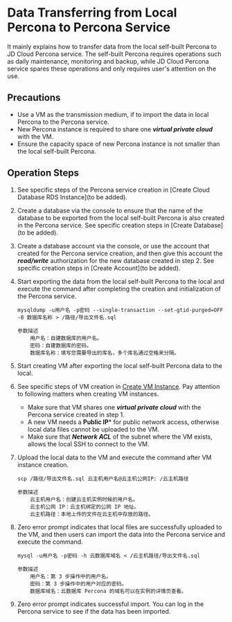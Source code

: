 # Data Transferring from Local Percona to Percona Service
It mainly explains how to transfer data from the local self-built Percona to JD Cloud Percona service. The self-built Percona requires operations such as daily maintenance, monitoring and backup, while JD Cloud Percona service spares these operations and only requires user's attention on the use.

## Precautions
* Use a VM as the transmission medium, if to import the data in local Percona to the Percona service.
* New Percona instance is required to share one ***virtual private cloud*** with the VM.
* Ensure the capacity space of new Percona instance is not smaller than the local self-built Percona.

## Operation Steps
1. See specific steps of the Percona service creation in [Create Cloud Database RDS Instance](to be added).
2. Create a database via the console to ensure that the name of the database to be exported from the local self-built Percona is also created in the Percona service. See specific creation steps in [Create Database](to be added).
3. Create a database account via the console, or use the account that created for the Percona service creation, and then give this account the ***read/write*** authorization for the new database created in step 2. See specific creation steps in [Create Account](to be added).
4. Start exporting the data from the local self-built Percona to the local and execute the command after completing the creation and initialization of the Percona service.

    ```
    mysqldump -u用户名 -p密码 --single-transaction --set-gtid-purged=OFF -B 数据库名称 > /路径/导出文件名.sql

    参数描述
        用户名：自建数据库的用户名。
        密码：自建数据库的密码。
        数据库名称：填写您需要导出的库名，多个库名通过空格来分隔。
    ```
    
5. Start creating VM after exporting the local self-built Percona data to the local.
6. See specific steps of VM creation in [Create VM Instance](https://www.jdcloud.com/help/detail/303/isCatalog/1). Pay attention to following matters when creating VM instances.
    * Make sure that VM shares one ***virtual private cloud*** with the Percona service created in step 1.
    * A new VM needs a **Public IP*** for public network access, otherwise local data files cannot be uploaded to the VM.
    * Make sure that ***Network ACL*** of the subnet where the VM exists, allows the local SSH to connect to the VM.

7. Upload the local data to the VM and execute the command after VM instance creation.

    ```
    scp /路径/导出文件名.sql 云主机用户名@云主机公网IP: /云主机路径

    参数描述
        云主机用户名：创建云主机实例时候的用户名。
        云主机公网 IP：云主机绑定的公网 IP 地址。
        云主机路径：本地上传的文件在云主机中存放的路径。
    ```

8. Zero error prompt indicates that local files are successfully uploaded to the VM, and then users can import the data into the Percona service and execute the command.

    ```
    mysql -u用户名 -p密码 -h 云数据库域名 < /云主机路径/导出文件名.sql

    参数描述
        用户名：第 3 步操作中的用户名。
        密码：第 3 步操作中的用户对应的密码。
        数据库域名：云数据库 Percona 的域名可以在实例的详情页查看。
    ```
9. Zero error prompt indicates successful import. You can log in the Percona service to see if the data has been imported.

